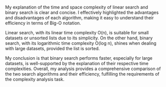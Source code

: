 My explanation of the time and space complexity of linear search and binary search is clear and concise. 
I effectively highlighted the advantages and disadvantages of each algorithm, making it easy to understand their efficiency in terms of Big-O notation.

Linear search, with its linear time complexity O(n), is suitable for small datasets or unsorted lists due to its simplicity. On the other hand, binary search, with its logarithmic time complexity O(log n), shines when dealing with large datasets, provided the list is sorted.

My conclusion is that binary search performs faster, especially for large datasets, is well-supported by the explanation of their respective time complexities. Overall, my analysis provides a comprehensive comparison of the two search algorithms and their efficiency, fulfilling the requirements of the complexity analysis task.
